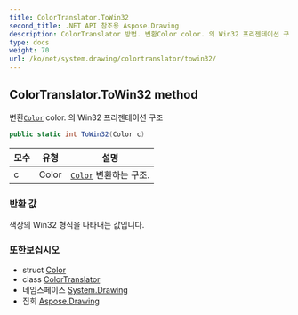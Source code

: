 ```yaml
---
title: ColorTranslator.ToWin32
second_title: .NET API 참조용 Aspose.Drawing
description: ColorTranslator 방법. 변환Color color. 의 Win32 프리젠테이션 구조
type: docs
weight: 70
url: /ko/net/system.drawing/colortranslator/towin32/
---
```

## ColorTranslator.ToWin32 method

변환[`Color`](../../color/) color. 의 Win32 프리젠테이션 구조

```csharp
public static int ToWin32(Color c)
```

| 모수 | 유형 | 설명 |
| --- | --- | --- |
| c | Color | [`Color`](../../color/) 변환하는 구조. |

### 반환 값

색상의 Win32 형식을 나타내는 값입니다.

### 또한보십시오

* struct [Color](../../color/)
* class [ColorTranslator](../)
* 네임스페이스 [System.Drawing](../../colortranslator/)
* 집회 [Aspose.Drawing](../../../)


